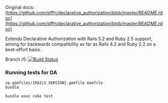 Original docs: [https://github.com/stffn/declarative_authorization/blob/master/README.rdoc](https://github.com/stffn/declarative_authorization/blob/master/README.rdoc)

Extends Declarative Authorization with Rails 5.2 and Ruby 2.5 support, aiming for backwards compatibility as far as Rails 4.2 and Ruby 2.2 on a best-effort basis.

Branch r5: [![Build Status](https://travis-ci.org/Xymist/declarative_authorization.svg?branch=r5)](https://travis-ci.org/Xymist/declarative_authorization)

### Running tests for DA

```
cp gemfiles/{RAILS_VERSION}.gemfile Gemfile
bundle

bundle exec rake test
```


